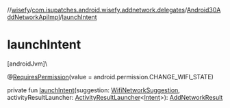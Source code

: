 //[wisefy](../../../index.md)/[com.isupatches.android.wisefy.addnetwork.delegates](../index.md)/[Android30AddNetworkApiImpl](index.md)/[launchIntent](launch-intent.md)

# launchIntent

[androidJvm]\

@[RequiresPermission](https://developer.android.com/reference/kotlin/androidx/annotation/RequiresPermission.html)(value = android.permission.CHANGE_WIFI_STATE)

private fun [launchIntent](launch-intent.md)(suggestion: [WifiNetworkSuggestion](https://developer.android.com/reference/kotlin/android/net/wifi/WifiNetworkSuggestion.html), activityResultLauncher: [ActivityResultLauncher](https://developer.android.com/reference/kotlin/androidx/activity/result/ActivityResultLauncher.html)<[Intent](https://developer.android.com/reference/kotlin/android/content/Intent.html)>): [AddNetworkResult](../../com.isupatches.android.wisefy.addnetwork.entities/-add-network-result/index.md)
